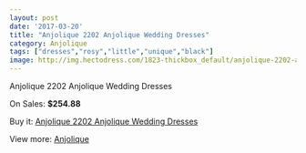 ```yaml
---
layout: post
date: '2017-03-20'
title: "Anjolique 2202 Anjolique Wedding Dresses"
category: Anjolique
tags: ["dresses","rosy","little","unique","black"]
image: http://img.hectodress.com/1823-thickbox_default/anjolique-2202-anjolique-wedding-dresses.jpg
---
```

Anjolique 2202 Anjolique Wedding Dresses

On Sales: **$254.88**
<a href="https://www.hectodress.com/anjolique/1173-anjolique-2202-anjolique-wedding-dresses.html"><amp-img layout="responsive" width="600" height="600" src="//img.hectodress.com/1823-thickbox_default/anjolique-2202-anjolique-wedding-dresses.jpg" alt="Anjolique 2202 Anjolique Wedding Dresses 0" /></a>
<a href="https://www.hectodress.com/anjolique/1173-anjolique-2202-anjolique-wedding-dresses.html"><amp-img layout="responsive" width="600" height="600" src="//img.hectodress.com/1824-thickbox_default/anjolique-2202-anjolique-wedding-dresses.jpg" alt="Anjolique 2202 Anjolique Wedding Dresses 1" /></a>

Buy it: [Anjolique 2202 Anjolique Wedding Dresses](https://www.hectodress.com/anjolique/1173-anjolique-2202-anjolique-wedding-dresses.html "Anjolique 2202 Anjolique Wedding Dresses")

View more: [Anjolique](https://www.hectodress.com/16-anjolique "Anjolique")